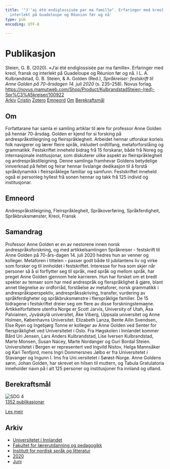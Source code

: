 ```yaml
---
title: '"J''ai été endiglossisée par ma famille". Erfaringer med kreol, fransk og
  interlekt på Guadeloupe og Réunion før og nå'
type: pub
encoding: UTF-8

---
```

<h1>Publikasjon</h1>
<article id="csl-bib-container-8ZI7B23B" class="csl-bib-container">
  <div class="csl-bib-body"> <div class="csl-entry">Steien, G. B. (2020). «J’ai été endiglossisée par ma famille». Erfaringer med kreol, fransk og interlekt på Guadeloupe og Réunion før og nå. I L. A. Kulbrandstad, G. B. Steien, &#38; A. Golden (Red.), <i>Språkreiser: festskrift til Anne Golden på 70-årsdagen 14. juli 2020</i> (s. 235–258). Novus forlag. <a href="https://novus.mamutweb.com/Shop/Product/KulbrandstadSteien-(red)-Spr%C3%A5kreiser/100922">https://novus.mamutweb.com/Shop/Product/KulbrandstadSteien-(red)-Spr%C3%A5kreiser/100922</a></div> </div>
  <div class="csl-bib-buttons">
    <a href="#taxonomy-article-8ZI7B23B" alt="archive" class="csl-bib-button">Arkiv</a>
    <a href="https://app.cristin.no/results/show.jsf?id=1817226" alt="Cristin" class="csl-bib-button">Cristin</a>
    <a href="http://zotero.org/groups/5881554/items/8ZI7B23B" alt="Zotero" class="csl-bib-button">Zotero</a>
    <a href="#keywords-article-8ZI7B23B" alt="keywords" class="csl-bib-button">Emneord</a>
    <a href="#about-article-8ZI7B23B" alt="about_pub" class="csl-bib-button">Om</a>
    <a href="#sdg-article-8ZI7B23B" alt="sdg" class="csl-bib-button">Berekraftsmål</a>
  </div>
  <div id="csl-bib-meta-container-8ZI7B23B"></div>
</article>
<div id="csl-bib-meta-8ZI7B23B" class="csl-bib-meta">
  <article id="about-article-8ZI7B23B" class="about_pub-article">
    <h1>Om</h1>
    Forfattarane har samla ei samling artiklar til ære for professor Anne Golden på hennar 70-årsdag. Golden er kjend for si forsking på andrespråkstileigning og fleirspråklegheit. Arbeidet hennar utforskar korleis folk navigerer og lærer fleire språk, inkludert ordtilfang, metaforforståing og grammatikk. Festskriftet inneheld bidrag frå 15 forskarar, både frå Noreg og internasjonale institusjonar, som diskuterer ulike aspekt av fleirspråklegheit og andrespråkstileigning. Denne samlinga framhevar Goldens betydelige innverknad på feltet og feirar hennar livslange dedikasjon til å forstå språkdynamikk i fleirspråklege familiar og samfunn. Festskriftet inneheld også ei personleg hyllest frå sonen hennar og takk frå 125 individ og institusjonar.
  </article>
  <article id="keywords-article-8ZI7B23B" class="keywords-article">
    <h1>Emneord</h1>
    Andrespråkstileigning, Fleirspråklegheit, Språkoverføring, Språkferdigheit, Språkbruksmønster, Kreol, Fransk
  </article>
  <article id="abstract-article-8ZI7B23B" class="abstract-article">
    <h1>Samandrag</h1>
    Professor Anne Golden er en av nestorene innen norsk andrespråksforskning, og med artikkelsamlingen Språkreiser - festskrift til Anne Golden på 70-års-dagen 14. juli 2020 hedres hun av venner og kolleger. Metaforen i tittelen - passer godt både til jubilantens liv og virke som forsker og til innholdet i festskriftet. Interesse for hva som skjer når personer så å si forflytter seg til språk, med språk og mellom språk, har preget Anne Golden gjennom hele karrieren. Hun har forsket om et bredt spekter av temaer som har med andrespråk og flerspråklighet å gjøre, blant annet tilegnelse av ordforråd, forståelse av metaforer, norsk grammatikk i andrespråksperspektiv, andrespråksskriving, transfer, vurdering av språkferdigheter og språkbruksmønstre i flerspråklige familier. De 15 bidragene i festskriftet dreier seg om flere av disse forskningstemaene. Artikkelforfattere utenfra Norge er Scott Jarvis, University of Utah, Åsa Palviainen, Jyväskylä universitet, Åke Viberg, Uppsala universitet og Anne Holmen, Københavns Universitet. Elizabeth Lanza, Bente Ailin Svendsen, Else Ryen og Ingebjørg Tonne er kolleger av Anne Golden ved Senter for flerspråklighet ved Universitetet i Oslo. Fra Høgskolen i Innlandet kommer Bård Uri Jensen, Lars Anders Kulbrandstad, Lise Iversen Kulbrandstad, Marte Monsen, Susan Nacey, Marte Nordanger og Guri Bordal Steien. Universitetet i Bergen er representert ved Ingvild Nistov, Helga Mannsåker og Kari Tenfjord, mens Ingri Dommersnes Jølbo er fra Universitetet i Stavanger og Ingunn I. Ims fra Uni.versitetet i Sørøst-Norge. Anne Goldens sønn, Johan Golden, har skrevet en hilsen til muttern, og Tabula Gratulatoria inneholder navn på i alt 125 personer og institusjoner fra innland og utland.
  </article>
  <article id="sdg-article-8ZI7B23B" class="sdg-article">
    <h1>Berekraftsmål</h1>
    <div class="sdg-container"><div id="sdg4" class="sdg">
        <img src="{{< params subfolder >}}images/sdg/sdg04_nn.png" class="image" alt="SDG 4">
        <div class="sdg-overlay">
          <a href="/nn/archive/?key=?sdg=4#archive" class="sdg-publication-count"><span>1352</span> publikasjonar</a>
          <p><a href="https://fn.no/om-fn/fns-baerekraftsmaal/god-utdanning?lang=nno-NO" class="sdg-read-more">Les meir</a></p>
        </div>
      </div></div>
  </article>
  <article id="taxonomy-article-8ZI7B23B" class="taxonomy-article">
    <h1>Arkiv</h1>
    <ul>
      <li>
        <a href="/nn/archive/?key=3DCRN523">Universitetet i Innlandet</a>
      </li>
      <li>
        <a href="/nn/archive/?key=WYNZA47F">Fakultet for lærerutdanning og pedagogikk</a>
      </li>
      <li>
        <a href="/nn/archive/?key=T9U6ILTU">Institutt for nordisk språk og litteratur</a>
      </li>
      <li>
        <a href="/nn/archive/?key=3QDN8XNL">2020</a>
      </li>
      <li>
        <a href="/nn/archive/?key=TQ348DLH">Juni</a>
      </li>
    </ul>
  </article>
</div>
